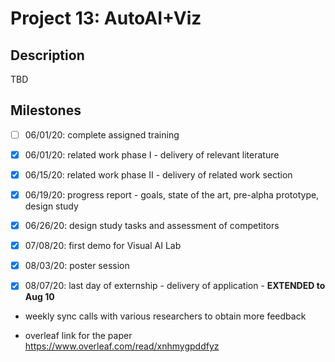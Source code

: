 # Project 13: AutoAI+Viz

## Description
TBD

## Milestones
- [ ] 06/01/20: complete assigned training

- [x] 06/01/20: related work phase I - delivery of relevant literature

- [x] 06/15/20: related work phase II - delivery of related work section

- [x] 06/19/20: progress report - goals, state of the art, pre-alpha prototype, design study

- [x] 06/26/20: design study tasks and assessment of competitors

- [x] 07/08/20: first demo for Visual AI Lab

- [x] 08/03/20: poster session

- [x] 08/07/20: last day of externship - delivery of application - **EXTENDED to Aug 10**

- weekly sync calls with various researchers to obtain more feedback

- overleaf link for the paper https://www.overleaf.com/read/xnhmygpddfyz

